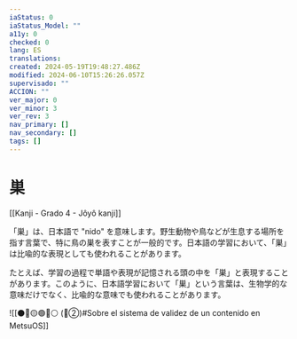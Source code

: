 ```yaml
---
iaStatus: 0
iaStatus_Model: ""
a11y: 0
checked: 0
lang: ES
translations: 
created: 2024-05-19T19:48:27.486Z
modified: 2024-06-10T15:26:26.057Z
supervisado: ""
ACCION: ""
ver_major: 0
ver_minor: 3
ver_rev: 3
nav_primary: []
nav_secondary: []
tags: []
---
```

# 巣

[[Kanji - Grado 4 - Jôyô kanji]]

「巣」は、日本語で "nido" を意味します。野生動物や鳥などが生息する場所を指す言葉で、特に鳥の巣を表すことが一般的です。日本語の学習において、「巣」は比喩的な表現としても使われることがあります。

たとえば、学習の過程で単語や表現が記憶される頭の中を「巣」と表現することがあります。このように、日本語学習において「巣」という言葉は、生物学的な意味だけでなく、比喩的な意味でも使われることがあります。


![[⚫🔴🟡🟢🔵⚪ (🔴②)#Sobre el sistema de validez de un contenido en MetsuOS]]